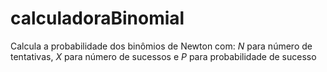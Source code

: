 # calculadoraBinomial
Calcula a probabilidade dos binômios de Newton com: *N* para número de tentativas, *X* para número de sucessos e *P* para probabilidade de sucesso
